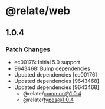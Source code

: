 # @relate/web

## 1.0.4

### Patch Changes

-   ec00176: Initial 5.0 support
-   9643468: Bump dependencies
-   Updated dependencies [ec00176]
-   Updated dependencies [9643468]
-   Updated dependencies [9643468]
    -   @relate/common@1.0.4
    -   @relate/types@1.0.4
